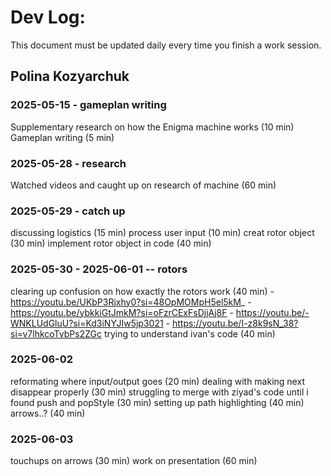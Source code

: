 # Dev Log:

This document must be updated daily every time you finish a work session.

## Polina Kozyarchuk

### 2025-05-15 - gameplan writing
Supplementary research on how the Enigma machine works (10 min)
Gameplan writing (5 min)

### 2025-05-28 - research
Watched videos and caught up on research of machine (60 min)

### 2025-05-29 - catch up
discussing logistics (15 min)
process user input (10 min)
creat rotor object (30 min)
implement rotor object in code (40 min)

### 2025-05-30 - 2025-06-01  -- rotors
clearing up confusion on how exactly the rotors work (40 min)
    - https://youtu.be/UKbP3Rjxhy0?si=48OpMOMpH5el5kM_
    - https://youtu.be/ybkkiGtJmkM?si=oFzrCExFsDjjAj8F
    - https://youtu.be/-WNKLUdGluU?si=Kd3iNYJIw5jp3021
    - https://youtu.be/I-z8k9sN_38?si=v7lhkcoTvbPs2ZGc
trying to understand ivan's code (40 min)

### 2025-06-02
reformating where input/output goes (20 min)
dealing with making next disappear properly (30 min)
struggling to merge with ziyad's code until i found push and popStyle (30 min)
setting up path highlighting (40 min)
arrows..? (40 min)

### 2025-06-03
touchups on arrows (30 min)
work on presentation (60 min)

